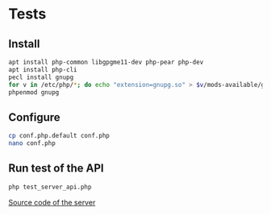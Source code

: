 # Tests

## Install

```bash
apt install php-common libgpgme11-dev php-pear php-dev
apt install php-cli
pecl install gnupg
for v in /etc/php/*; do echo "extension=gnupg.so" > $v/mods-available/gnupg.ini; done
phpenmod gnupg
```

## Configure

```bash
cp conf.php.default conf.php
nano conf.php
```

## Run test of the API

```bash
php test_server_api.php
```
[Source code of the server](https://github.com/Oros42/checkcertif_server)

